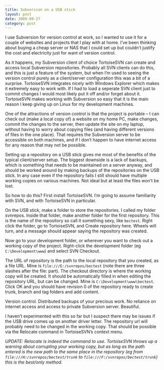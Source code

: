 ```yaml
---
title: Subversion on a USB stick
layout: post
date: 2009-09-27
category: post
---
```


I use Subversion for version control at work, so I wanted to use it for a couple of websites and projects that I play with at home. I’ve been thinking about buying a cheap server or NAS that I could set up but couldn’t justify the cost and electricity just for want of version control.

As it happens, my Subversion client of choice TortoiseSVN can create and access local Subversion repositories. Probably all SVN clients can do this, and this is just a feature of the system, but when I’m used to seeing the version control purely as a client/server configuration this was a bit of a surprise. TortoiseSVN integrates nicely with Windows Explorer which makes it extremely easy to work with. If I had to load a seperate SVN client just to commit changes I would most likely put it off and/or forget about it. TortoiseSVN makes working with Subversion so easy that it is the main reason I keep giving up on Linux for my development machines.

One of the attractions of version control is that the project is portable – I can check out (make a local copy of) a website on my home PC, make changes, commit the changes to the server, then update the site on my laptop, without having to worry about copying files (and having different versions of files in the one place). That requires the Subversion server to be accessible on both machines, and if I don’t happen to have internet access for any reason that may not be possible.

Setting up a repository on a USB stick gives me most of the benefits of the typical client/server setup. The biggest downside is a lack of backups, which is something that needs to be maintained on a server anyway, and should be worked around by making backups of the repositories on the USB stick. In any case even if the repository fails I still should have multiple working copies on various machines. Not ideal but at least the files won’t be lost.

So how to do this? First install TortoiseSVN. I’m going to assume familiarity with SVN, and with TortoiseSVN in particular.

On the USB stick, make a folder to store the repositories. I called my folder svnrepos. Inside that folder, make another folder for the first repository. This is the name of the repository so call it something sexy, like `bectest`. Right click the folder, go to TortoiseSVN, and Create repository here. Wheels will turn, and a message should appear saying the repository was created.

Now go to your development folder, or wherever you want to check out a working copy of the project. Right-click the development folder (eg `C:\Development\www`) and select SVN Checkout.

The URL of repository is the path to the local repository that you created, as a file URL. Mine is `file:///E:/svnrepos/bectest` (note there are three slashes after the file: part). The checkout directory is where the working copy will be created. It should be automatically filled in when editing the repository URL, but can be changed. Mine is `C:\Development\www\bectest`. Click OK and you should have revision 0 of the repository ready to create trunk, branch and tag folders and add content.

Version control. Distributed backups of your precious work. No reliance on internet access and access to private Subversion server. Beautiful.

I haven’t experimented with this so far but I suspect there may be issues if the USB drive comes up on another driver letter. The repository url will probably need to be changed in the working copy. That should be possible via the Relocate command in TortoiseSVN’s context menu.

_UPDATE: Relocate is indeed the command to use. TortoiseSVN throws up a warning about corrupting your working copy, but as long as the path entered is the new path to the same place in the repository (eg from `file:///H:/svnrepos/bectest/trunk` to `file:///F:/svnrepos/bectest/trunk`) this is the best/only method._

